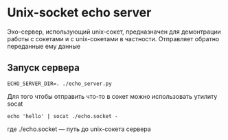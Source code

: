 # Unix-socket echo server

Эхо-сервер, использующий unix-сокет, предназначен для демонтрации работы с сокетами и с unix-сокетами в частности. Отправляет обратно переданные ему данные

## Запуск сервера

```
ECHO_SERVER_DIR=. ./echo_server.py
```

Для того чтобы отправить что-то в сокет можно использовать утилиту socat

```
echo 'hello' | socat ./echo.socket -
```
где ./echo.socket — путь до unix-сокета сервера